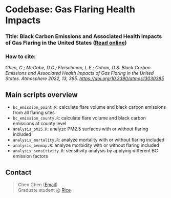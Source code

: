 # Codebase: Gas Flaring Health Impacts 
### Title: Black Carbon Emissions and Associated Health Impacts of Gas Flaring in the United States ([Read online](https://www.mdpi.com/2073-4433/13/3/385#))
### How to cite: 
*Chen, C.; McCabe, D.C.; Fleischman, L.E.; Cohan, D.S. Black Carbon Emissions and Associated Health Impacts of Gas Flaring in the United States. Atmosphere 2022, 13, 385. https://doi.org/10.3390/atmos13030385*

## Main scripts overview 
- `bc_emission_point.R`: calculate flare volume and black carbon emissions from all flaring sites
- `bc_emission_county.R`: calculate flare volume and black carbon emissions at county level
- `analysis_pm25.R`: analyze PM2.5 surfaces with or without flaring included
- `analysis_mortality.R`: analyze mortality with or without flaring included
- `analysis_benmap.R`: analyze morbidity with or without flaring included
- `analysis_sensitivity.R`: sensitivity analysis by applying different BC emission factors

## Contact
>Chen Chen ([Email](cc143@rice.edu))<br>
>Graduate student @ [Rice](rice.edu)

